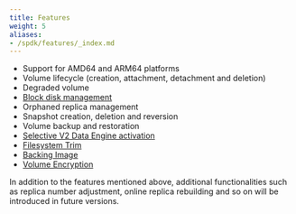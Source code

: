 ```yaml
---
title: Features
weight: 5
aliases:
- /spdk/features/_index.md
---
```


- Support for AMD64 and ARM64 platforms
- Volume lifecycle (creation, attachment, detachment and deletion)
- Degraded volume
- [Block disk management](./node-disk-support)
- Orphaned replica management
- Snapshot creation, deletion and reversion
- Volume backup and restoration
- [Selective V2 Data Engine activation](./selective-v2-data-engine-activation)
- [Filesystem Trim](../../nodes-and-volumes/volumes/trim-filesystem)
- [Backing Image](../../advanced-resources/backing-image/backing-image)
- [Volume Encryption](../../advanced-resources/security/volume-encryption)


In addition to the features mentioned above, additional functionalities such as replica number adjustment, online replica rebuilding and so on will be introduced in future versions.

